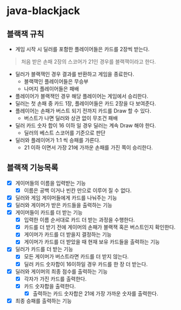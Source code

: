 # java-blackjack

## 블랙잭 규칙

- 게임 시작 시 딜러를 포함한 플레이어들은 카드를 2장씩 받는다.

> 처음 받은 손패 2장의 스코어가 21인 경우를 블랙잭이라고 한다.

- 딜러가 블랙잭인 경우 결과를 반환하고 게임을 종료한다. 
    - 블랙잭인 플레이어들은 무승부 
    - 나머지 플레이어들은 패배
- 플레이어가 블랙잭인 경우 해당 플레이어는 게임에서 승리한다.
- 딜러는 첫 손패 중 카드 1장, 플레이어들은 카드 2장을 다 보여준다.
- 플레이어는 손패가 버스트 되기 전까지 카드를 Draw 할 수 있다.
    - 버스트가 나면 딜러와 상관 없이 무조건 패배
- 딜러 카드 숫자 합이 16 이하 일 경우 딜러는 계속 Draw 해야 한다.
    - 딜러의 베스트 스코어를 기준으로 판단
- 딜러와 플레이어가 1:1 씩 승패를 가른다.
    - 21 이하 이면서 가장 21에 가까운 손패를 가진 쪽이 승리한다.

## 블랙잭 기능목록

- [x] 게이머들의 이름을 입력받는 기능
    - [x] 이름은 공백 이거나 빈칸 만으로 이루어 질 수 없다.
- [x] 딜러와 게임 게이머들에게 카드를 나눠주는 기능
- [x] 딜러와 게이머가 받은 카드들을 출력하는 기능
- [x] 게이머들이 카드를 더 받는 기능
    - [x] 입력한 이름 순서대로 카드 더 받는 과정을 수행한다.
    - [x] 카드를 더 받기 전에 게이머의 손패가 블랙잭 혹은 버스트인지 확인한다.
    - [x] 게이머가 카드를 더 받을지 결정하는 기능
    - [x] 게이머가 카드를 더 받았을 때 현재 보유 카드들을 출력하는 기능
- [x] 딜러가 카드를 더 받는 기능
    - [x] 모든 게이머가 버스트라면 카드를 더 받지 않는다.
    - [x] 딜러 카드 숫자합이 16이하일 경우 카드를 한 장 더 받는다.
- [x] 딜러와 게이머의 최종 점수를 출력하는 기능
    - [x] 각자가 가진 카드를 출력한다.
    - [x] 카드 숫자합을 출력한다.
        - [x] 출력하는 카드 숫자합은 21에 가장 가까운 숫자를 출력한다.
- [x] 최종 승패를 출력하는 기능
